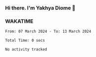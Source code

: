 ### Hi there. I'm Yakhya Diome 👋

### WAKATIME
<!--START_SECTION:waka-->

```txt
From: 07 March 2024 - To: 13 March 2024

Total Time: 0 secs

No activity tracked
```

<!--END_SECTION:waka-->
